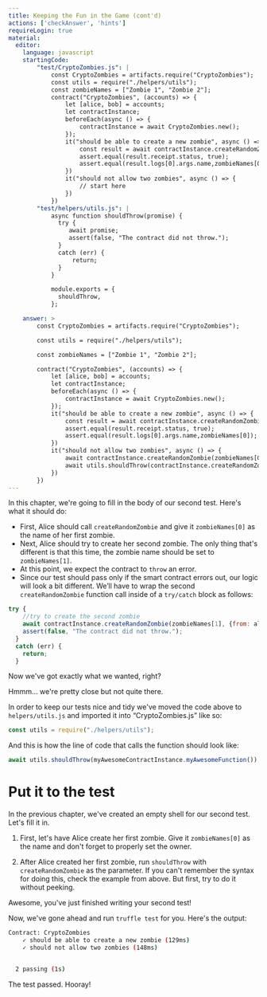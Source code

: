 ```yaml
---
title: Keeping the Fun in the Game (cont'd)
actions: ['checkAnswer', 'hints']
requireLogin: true
material:
  editor:
    language: javascript
    startingCode:
        "test/CryptoZombies.js": |
            const CryptoZombies = artifacts.require("CryptoZombies");
            const utils = require("./helpers/utils");
            const zombieNames = ["Zombie 1", "Zombie 2"];
            contract("CryptoZombies", (accounts) => {
                let [alice, bob] = accounts;
                let contractInstance;
                beforeEach(async () => {
                    contractInstance = await CryptoZombies.new();
                });
                it("should be able to create a new zombie", async () => {
                    const result = await contractInstance.createRandomZombie(zombieNames[0], {from: alice});
                    assert.equal(result.receipt.status, true);
                    assert.equal(result.logs[0].args.name,zombieNames[0]);
                })
                it("should not allow two zombies", async () => {
                    // start here
                })
            })
        "test/helpers/utils.js": |
            async function shouldThrow(promise) {
              try {
                 await promise;
                 assert(false, "The contract did not throw.");
              }
              catch (err) {
                  return;
              }
            }

            module.exports = {
              shouldThrow,
            };

    answer: >
        const CryptoZombies = artifacts.require("CryptoZombies");

        const utils = require("./helpers/utils");

        const zombieNames = ["Zombie 1", "Zombie 2"];

        contract("CryptoZombies", (accounts) => {
            let [alice, bob] = accounts;
            let contractInstance;
            beforeEach(async () => {
                contractInstance = await CryptoZombies.new();
            });
            it("should be able to create a new zombie", async () => {
                const result = await contractInstance.createRandomZombie(zombieNames[0], {from: alice});
                assert.equal(result.receipt.status, true);
                assert.equal(result.logs[0].args.name,zombieNames[0]);
            })
            it("should not allow two zombies", async () => {
                await contractInstance.createRandomZombie(zombieNames[0], {from: alice});
                await utils.shouldThrow(contractInstance.createRandomZombie(zombieNames[1], {from: alice}));
            })
        })
---
```


In this chapter, we're going to fill in the body of our second test. Here's what it should do:
- First, Alice should call `createRandomZombie` and give it `zombieNames[0]` as the name of her first zombie.
- Next, Alice should try to create her second zombie. The only thing that's different is that this time, the zombie name should be set to `zombieNames[1]`.
- At this point, we expect the contract to `throw` an error.
- Since our test should pass only if the smart contract errors out, our logic will look a bit different. We’ll have to wrap the second `createRandomZombie` function call inside of a `try/catch` block as follows:

```javascript
try {
    //try to create the second zombie
    await contractInstance.createRandomZombie(zombieNames[1], {from: alice});
    assert(false, "The contract did not throw.");
  }
  catch (err) {
    return;
  }
```
Now we've got exactly what we wanted, right?

Hmmm... we're pretty close but not quite there.

In order to keep our tests nice and tidy we've moved the code above to `helpers/utils.js` and imported it into “CryptoZombies.js” like so:

```javascript
const utils = require("./helpers/utils");
```

And this is how the line of code that calls the function should look like:

```javascript
await utils.shouldThrow(myAwesomeContractInstance.myAwesomeFunction());
```

# Put it to the test

In the previous chapter, we've created an empty shell for our second test. Let's fill it in.

1.  First, let's have Alice create her first zombie. Give it `zombieNames[0]` as the name and don't forget to properly set the owner.

2.  After Alice created her first zombie, run `shouldThrow` with `createRandomZombie` as the parameter. If you can't remember the syntax for doing this, check the example from above. But first, try to do it without peeking.

Awesome, you've just finished writing your second test!

Now, we've gone ahead and run `truffle test` for you. Here's the output:

```bash
Contract: CryptoZombies
    ✓ should be able to create a new zombie (129ms)
    ✓ should not allow two zombies (148ms)


  2 passing (1s)
```

The test passed. Hooray!
